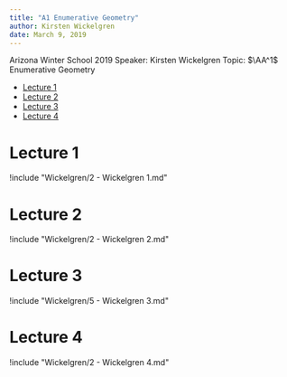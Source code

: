 ```yaml
---
title: "A1 Enumerative Geometry"
author: Kirsten Wickelgren
date: March 9, 2019
---
```


Arizona Winter School 2019
Speaker: Kirsten Wickelgren
Topic: $\AA^1$ Enumerative Geometry

- [Lecture 1](#lecture-1)
- [Lecture 2](#lecture-2)
- [Lecture 3](#lecture-3)
- [Lecture 4](#lecture-4)

# Lecture 1
!include "Wickelgren/2 - Wickelgren 1.md"

# Lecture 2
!include "Wickelgren/2 - Wickelgren 2.md"

# Lecture 3
!include "Wickelgren/5 - Wickelgren 3.md"

# Lecture 4
!include "Wickelgren/2 - Wickelgren 4.md"
